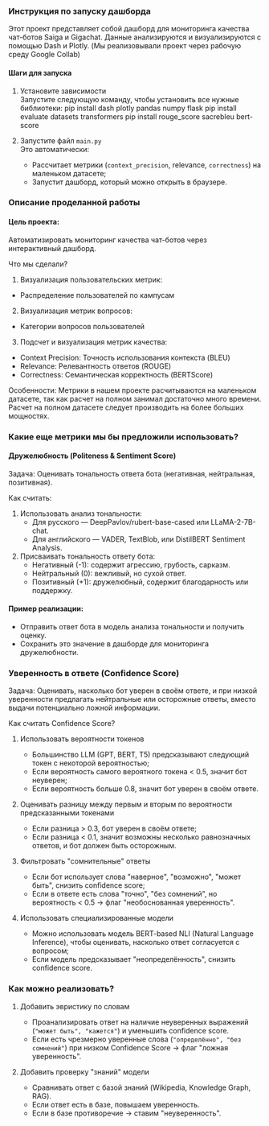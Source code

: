 ### Инструкция по запуску дашборда
Этот проект представляет собой дашборд для мониторинга качества чат-ботов Saiga и Gigachat. Данные анализируются и визуализируются с помощью Dash и Plotly.
(Мы реализовывали проект через рабочую среду Google Collab)

#### Шаги для запуска
1. Установите зависимости  
Запустите следующую команду, чтобы установить все нужные библиотеки:
   pip install dash plotly pandas numpy flask
   pip install evaluate datasets transformers
   pip install rouge_score sacrebleu bert-score
   
2. Запустите файл `main.py`  
Это автоматически:
   - Рассчитает метрики (`context_precision`, relevance, `correctness`) на маленьком датасете;
   - Запустит дашборд, который можно открыть в браузере.

### Описание проделанной работы
#### Цель проекта:  
Автоматизировать мониторинг качества чат-ботов через интерактивный дашборд.

Что мы сделали?
1. Визуализация пользовательских метрик:
- Распределение пользователей по кампусам
  
2. Визуализация метрик вопросов:
- Категории вопросов пользователей
  
3. Подсчет и визуализация метрик качества:
- Context Precision: Точность использования контекста (BLEU)
- Relevance: Релевантность ответов (ROUGE)
- Correctness: Семантическая корректность (BERTScore)

Особенности:
Метрики в нашем проекте расчитываются на маленьком датасете, так как расчет на полном занимал достаточно много времени. Расчет на полном датасете следует производить на более больших мощностях.

### Какие еще метрики мы бы предложили использовать?

#### Дружелюбность (Politeness & Sentiment Score)  
Задача: Оценивать тональность ответа бота (негативная, нейтральная, позитивная).

Как считать:  
1. Использовать анализ тональности:  
   - Для русского — DeepPavlov/rubert-base-cased или LLaMA-2-7B-chat.  
   - Для английского — VADER, TextBlob, или DistilBERT Sentiment Analysis.  
2. Присваивать тональность ответу бота:  
   - Негативный (-1): содержит агрессию, грубость, сарказм.  
   - Нейтральный (0): вежливый, но сухой ответ.  
   - Позитивный (+1): дружелюбный, содержит благодарность или поддержку.  

#### Пример реализации:  
- Отправить ответ бота в модель анализа тональности и получить оценку.  
- Сохранить это значение в дашборде для мониторинга дружелюбности.  


### Уверенность в ответе (Confidence Score)  
Задача: Оценивать, насколько бот уверен в своём ответе, и при низкой уверенности предлагать нейтральные или осторожные ответы, вместо выдачи потенциально ложной информации.  

Как считать Confidence Score?  
1. Использовать вероятности токенов  
   - Большинство LLM (GPT, BERT, T5) предсказывают следующий токен с некоторой вероятностью;
   - Если вероятность самого вероятного токена < 0.5, значит бот неуверен;
   - Если вероятность больше 0.8, значит бот уверен в своём ответе.  

2. Оценивать разницу между первым и вторым по вероятности предсказанными токенами  
   - Если разница > 0.3, бот уверен в своём ответе;
   - Если разница < 0.1, значит возможны несколько равнозначных ответов, и бот должен быть осторожным.  

3. Фильтровать "сомнительные" ответы  
   - Если бот использует слова "наверное", "возможно", "может быть", снизить confidence score; 
   - Если в ответе есть слова "точно", "без сомнений", но вероятность < 0.5 → флаг "необоснованная уверенность".  

4. Использовать специализированные модели  
   - Можно использовать модель BERT-based NLI (Natural Language Inference), чтобы оценивать, насколько ответ согласуется с вопросом;
   - Если модель предсказывает "неопределённость", снизить confidence score.  


### Как можно реализовать?  
1. Добавить эвристику по словам  
   - Проанализировать ответ на наличие неуверенных выражений (`"может быть", "кажется"`) и уменьшить confidence score.  
   - Если есть чрезмерно уверенные слова (`"определённо", "без сомнений"`) при низком Confidence Score → флаг "ложная уверенность".

2. Добавить проверку "знаний" модели  
   - Сравнивать ответ с базой знаний (Wikipedia, Knowledge Graph, RAG).  
   - Если ответ есть в базе, повышаем уверенность.  
   - Если в базе противоречие → ставим "неуверенность".  
